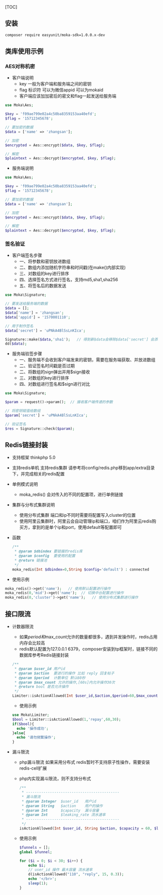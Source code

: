 [TOC]



## 安装

```bash
composer require easyunit/moka-sdk=1.0.0.x-dev
```

## 类库使用示例

### AES对称机密

- 客户端说明
  - key 一般为客户端和服务端之间的密钥
  - flag 标识符 可以为微信appid 可以为mokaid
  - 客户端应该加加密后的密文和flag一起发送给服务端

```php
use Moka\Aes;

$key = 'f09ae799e02a4c50ba8359153aa40efd';
$flag = '15712345678';

// 要加密的数据
$data = ['name' => 'zhangsan'];

// 加密
$encrypted = Aes::encrypt($data, $key, $flag);

// 解密
$plaintext = Aes::decrypt($encrypted, $key, $flag);
```

- 服务端说明
```php
use Moka\Aes;

$key = 'f09ae799e02a4c50ba8359153aa40efd';
$flag = '15712345678';

// 要加密的数据
$data = ['name' => 'zhangsan'];

// 加密
$encrypted = Aes::encrypt($data, $key, $flag);

// 解密
$plaintext = Aes::decrypt($encrypted, $key, $flag);
```

### 签名验证

- 客户端签名步骤
  - 一、将参数和密钥放进数组
  - 二、数组内添加随机字符串和时间戳(在make()内部实现)
  - 三、对数组的key进行排序
  - 四、选择签名方式进行签名，支持md5,sha1,sha256
  - 五、将签名后的数据发送

```php
use Moka\Signature;

// 要发送给服务端的数据
$data = [];
$data['name'] = 'zhangsan';
$data['appid'] = '1570001110';

// 用于制作签名
$data['secret'] = 'uPNkA4BlSsLnKIca';

Signature::make($data,'sha1');   // 得到新$data会移除$data['secret'] 会添加$data['sign']
dd($data);
```

- 服务端验签步骤
  - 一、服务端不会收到客户端发来的密钥，需要在服务端获取、并放进数组
  - 二、验证签名时间戳是否过期
  - 二、将数组的sign弹出并用$sign接收
  - 三、对数组的key进行排序
  - 四、对数组进行签名和$sign进行对比

```php
use Moka\Signature;

$param = request()->param();  // 接收客户端传递的参数

// 将密钥赋值给数组
$param['secret'] = 'uPNkA4BlSsLnKIca';

// 验证签名
$res = Signature::check($param);
```



## Redis链接封装

- 支持框架 thinkphp 5.0
- 支持redis单机 支持redis集群 请参考将config/redis.php移到app/extra目录下，并完成相关的redis配置


- 单例模式说明
  
  - moka_redis() 会对传入的不同的配置项，进行单例链接
  
- 集群与分布式集群说明
  - 使用分布式集群 端口和ip不同时需要将配置写入cluster的位置
  - 使用阿里云集群时，阿里云会自动管理ip和端口，咱们作为阿里云redis购买方，拿到的是单个ip和port，使用default等配置即可
  
- 函数

  ```php
  /**
   * @param $dbindex 要链接的redis库
   * @param $config  要使用的配置
   * @return 链接池
   */
  moka_redis(Int $dbindex=0,String $config='default') : connected
  ```

- 使用示例

```php
moka_redis()->get('name');   // 使用默认配置进行操作
moka_redis(0,'mid')->get('name');  // 切换中台配置进行操作
moka_redis(0,'cluster')->get('name');   // 使用分布式集群进行操作
```

## 接口限流

- 计数器限流

  - 如果$period和$max_count允许的数量都很多，遇到并发操作时，redis占用内存会比较高
  - redis默认配置为127.0.0.1 6379，composer安装到tp框架时，链接不同的数据库参考Redis链接封装

  ```php
  /**
   * @param $user_id 用户id
   * @param $action  要进行的操作 比如 reply 回复帖子
   * @param $period  计数单位 默认60秒
   * @param $max_count 允许的操作,[60s]内允许操作30次
   * @return bool 是否允许操作
   */
  Limiter::isActionAllowed(Int $user_id,$action,$period=60,$max_count=30) : bool
  ```

  - 使用示例

  ```php
  use Moka\Limiter;
  $bool = Limiter::isActionAllowed(1,'repay',60,30);
  if($bool){
    echo '操作成功';
  }else{
    echo '请勿频繁操作';
  }
  ```

- 漏斗限流

  - php漏斗限流 如果采用分布式 redis暂时不支持原子性操作，需要安装redis-cell扩展

  - php内实现漏斗限流，则不支持分布式

    ```php
    /**
     * -------------------------------------------
     * 漏斗限流
     * @param Integer  $user_id   用户id
     * @param String   $action    用户的操作
     * @param Int      $capacity  漏斗容量
     * @param Int      $leaking_rate 流水速率
     * -------------------------------------------
     */
    isActionAllowed(Int $user_id, String $action, $capacity = 60, $leaking_rate = 30): bool
    ```

  - 使用示例

    ```php
    $funnels = [];
    global $funnel;
    
    for ($i = 0; $i < 30; $i++) {
        echo $i;
        // user_id 操作 最大容量 流水速率
        d(isActionAllowed("110", "reply", 15, 0.3));
        echo '</br>';
        sleep(1);
    }
    ```

    
